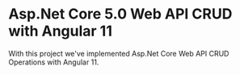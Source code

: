 # Asp.Net Core 5.0 Web API CRUD with Angular 11
With this project we've implemented Asp.Net Core Web API CRUD Operations with Angular 11.



